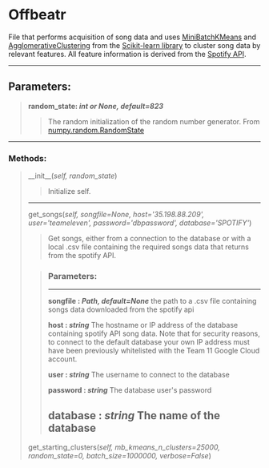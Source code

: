 # Offbeatr

File that performs acquisition of song data and uses [MiniBatchKMeans](https://scikit-learn.org/stable/modules/generated/sklearn.cluster.MiniBatchKMeans.html) and [AgglomerativeClustering](https://scikit-learn.org/stable/index.html) from the [Scikit-learn library](https://scikit-learn.org/stable/modules/generated/sklearn.cluster.AgglomerativeClustering.html) to cluster song data by relevant features. All feature information is derived from the [Spotify API](https://developer.spotify.com/).

---

## Parameters:

>**random_state: *int or None, default=823***
>>The random initialization of the random number generator. From [numpy.random.RandomState](https://docs.scipy.org/doc/numpy-1.15.0/reference/generated/numpy.random.RandomState.html)

---

### Methods:

>\_\_init\_\_(*self, random_state*)
>>Initialize self.
>---
>get\_songs(*self, songfile=None, host='35.198.88.209', user='teameleven', password='dbpassword', database='SPOTIFY'*)
>>Get songs, either from a connection to the database or with a local .csv file containing the required songs data that returns from the spotify API.
>
>>### Parameters:
>>---
>>**songfile : *Path, default=None***
>>    the path to a .csv file containing songs data downloaded from the spotify api
>>
>>**host : *string***
>>    The hostname or IP address of the database containing spotify API song data. Note that for security reasons, to connect to the default database your own IP address must have been previously whitelisted with the Team 11 Google Cloud account. 
>>
>>**user : *string***
>>    The username to connect to the database
>>
>>**password : *string***
>>    The database user's password
>>
>>**database : *string***
>>    The name of the database
>>---
>get\_starting\_clusters(*self, mb_kmeans_n_clusters=25000, random_state=0, batch_size=1000000, verbose=False*)
